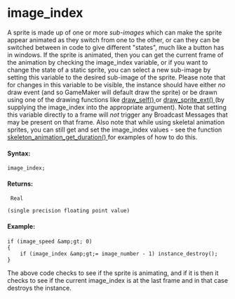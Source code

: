 # image_index

A sprite is made up of one or more *sub-images* which can make the
sprite appear animated as they switch from one to the other, or can they
can be switched between in code to give different "states", much like a
button has in windows. If the sprite is animated, then you can get the
current frame of the animation by checking the image_index variable, or
if you want to change the state of a static sprite, you can select a new
sub-image by setting this variable to the desired sub-image of the
sprite. Please note that for changes in this variable to be visible, the
instance should have either *no* draw event (and so GameMaker will
default draw the sprite) or be drawn using one of the drawing functions
like [ draw_self() ](../../../Drawing/Sprites_And_Tiles/draw_self)
or [ draw_sprite_ext()
](../../../Drawing/Sprites_And_Tiles/draw_sprite_ext) (by supplying
the image_index into the appropriate argument). Note that setting this
variable directly to a frame will *not* trigger any Broadcast Messages
that may be present on that frame. Also note that while using skeletal
animation sprites, you can still get and set the image_index values -
see the function [ skeleton_animation_get_duration()
](../Skeletal_Animation/Animation/skeleton_animation_get_duration)
for examples of how to do this.

#### Syntax:

``` gml
image_index;
```

#### Returns:

``` gml
 Real

(single precision floating point value)
```

#### Example:

``` gml
if (image_speed &amp;gt; 0)
{
    if (image_index &amp;gt;= image_number - 1) instance_destroy();
}
```

The above code checks to see if the sprite is animating, and if it is
then it checks to see if the current image_index is at the last frame
and in that case destroys the instance.
